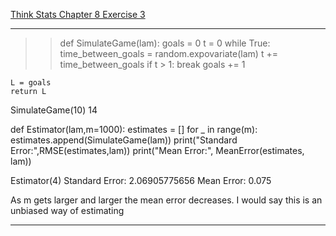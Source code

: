 [Think Stats Chapter 8 Exercise 3](http://greenteapress.com/thinkstats2/html/thinkstats2009.html#toc77)

---

>> def SimulateGame(lam):
    goals = 0
    t = 0
    while True:
        time_between_goals = random.expovariate(lam)
        t += time_between_goals
        if t > 1:
            break
        goals += 1

    L = goals
    return L

SimulateGame(10)
14

def Estimator(lam,m=1000):
    estimates = []
    for _ in range(m):
        estimates.append(SimulateGame(lam))
    print("Standard Error:",RMSE(estimates,lam))
    print("Mean Error:", MeanError(estimates, lam))    
    
    
Estimator(4) 
Standard Error: 2.06905775656
Mean Error: 0.075

As m gets larger and larger the mean error decreases. I would say this is an unbiased way of estimating


---